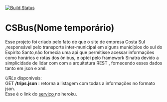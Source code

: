 [![Build Status](https://travis-ci.org/ramonPires/CSBus.png?branch=master)](https://travis-ci.org/ramonPires/CSBus)

CSBus(Nome temporário)
=====
Esse projeto foi criado pelo fato de que o site de empresa Costa Sul ,responsável pelo transporte inter-municipal em alguns municípios do sul do Espirito Santo,não fornecia uma api que permitisse acessar informações como horários e rotas dos ônibus,
e optei pelo framework Sinatra devido a simplicidade de lidar com com a arquitetura REST , fornecendo esses dados tanto em json e xml.

*URLs* disponiveis:<br/>
GET **/trips.json** : retorna a listagem com todas a informações no formato json.<br/>
Esse é o link do [serviço ](http://csbus.herokuapp.com/) no heroku.